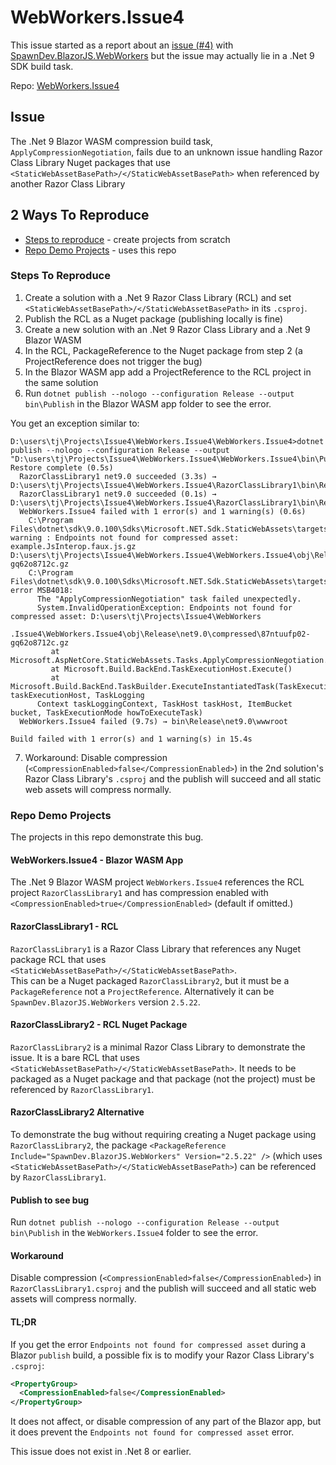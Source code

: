 # WebWorkers.Issue4

This issue started as a report about an [issue (#4)](https://github.com/LostBeard/SpawnDev.BlazorJS.WebWorkers/issues/4) with [SpawnDev.BlazorJS.WebWorkers](https://github.com/LostBeard/SpawnDev.BlazorJS.WebWorkers) but the issue may actually lie in a .Net 9 SDK build task.

Repo: [WebWorkers.Issue4](https://github.com/LostBeard/WebWorkers.Issue4)

## Issue 
The .Net 9 Blazor WASM compression build task, `ApplyCompressionNegotiation`, fails due to an unknown issue handling Razor Class Library Nuget packages that use `<StaticWebAssetBasePath>/</StaticWebAssetBasePath>` when referenced by another Razor Class Library

## 2 Ways To Reproduce
- [Steps to reproduce](#steps-to-reproduce) - create projects from scratch
- [Repo Demo Projects](#repo-demo-projects) - uses this repo

### Steps To Reproduce
1. Create a solution with a .Net 9 Razor Class Library (RCL) and set `<StaticWebAssetBasePath>/</StaticWebAssetBasePath>` in its `.csproj`.
2. Publish the RCL as a Nuget package (publishing locally is fine)
3. Create a new solution with an .Net 9 Razor Class Library and a .Net 9 Blazor WASM
4. In the RCL, PackageReference to the Nuget package from step 2 (a ProjectReference does not trigger the bug)
5. In the Blazor WASM app add a ProjectReference to the RCL project in the same solution
6. Run `dotnet publish --nologo --configuration Release --output bin\Publish` in the Blazor WASM app folder to see the error. 

You get an exception similar to:  
```
D:\users\tj\Projects\Issue4\WebWorkers.Issue4\WebWorkers.Issue4>dotnet publish --nologo --configuration Release --output "D:\users\tj\Projects\Issue4\WebWorkers.Issue4\WebWorkers.Issue4\bin\Publish\"
Restore complete (0.5s)
  RazorClassLibrary1 net9.0 succeeded (3.3s) → D:\users\tj\Projects\Issue4\WebWorkers.Issue4\RazorClassLibrary1\bin\Release\net9.0\RazorClassLibrary1.dll
  RazorClassLibrary1 net9.0 succeeded (0.1s) → D:\users\tj\Projects\Issue4\WebWorkers.Issue4\RazorClassLibrary1\bin\Release\net9.0\RazorClassLibrary1.dll
  WebWorkers.Issue4 failed with 1 error(s) and 1 warning(s) (0.6s)
    C:\Program Files\dotnet\sdk\9.0.100\Sdks\Microsoft.NET.Sdk.StaticWebAssets\targets\Microsoft.NET.Sdk.StaticWebAssets.Compression.targets(323,5): warning : Endpoints not found for compressed asset: example.JsInterop.faux.js.gz D:\users\tj\Projects\Issue4\WebWorkers.Issue4\WebWorkers.Issue4\obj\Release\net9.0\compressed\87ntuufp02-gq62o8712c.gz
    C:\Program Files\dotnet\sdk\9.0.100\Sdks\Microsoft.NET.Sdk.StaticWebAssets\targets\Microsoft.NET.Sdk.StaticWebAssets.Compression.targets(323,5): error MSB4018:
      The "ApplyCompressionNegotiation" task failed unexpectedly.
      System.InvalidOperationException: Endpoints not found for compressed asset: D:\users\tj\Projects\Issue4\WebWorkers
      .Issue4\WebWorkers.Issue4\obj\Release\net9.0\compressed\87ntuufp02-gq62o8712c.gz
         at Microsoft.AspNetCore.StaticWebAssets.Tasks.ApplyCompressionNegotiation.Execute()
         at Microsoft.Build.BackEnd.TaskExecutionHost.Execute()
         at Microsoft.Build.BackEnd.TaskBuilder.ExecuteInstantiatedTask(TaskExecutionHost taskExecutionHost, TaskLogging
      Context taskLoggingContext, TaskHost taskHost, ItemBucket bucket, TaskExecutionMode howToExecuteTask)
  WebWorkers.Issue4 failed (9.7s) → bin\Release\net9.0\wwwroot

Build failed with 1 error(s) and 1 warning(s) in 15.4s
```

7. Workaround: Disable compression (`<CompressionEnabled>false</CompressionEnabled>`) in the 2nd solution's Razor Class Library's `.csproj` and the publish will succeed and all static web assets will compress normally.

### Repo Demo Projects
The projects in this repo demonstrate this bug. 

#### WebWorkers.Issue4 - Blazor WASM App
The .Net 9 Blazor WASM project `WebWorkers.Issue4` references the RCL project `RazorClassLibrary1` and has compression enabled with `<CompressionEnabled>true</CompressionEnabled>` (default if omitted.)

#### RazorClassLibrary1 - RCL
`RazorClassLibrary1` is a Razor Class Library that references any Nuget package RCL that uses `<StaticWebAssetBasePath>/</StaticWebAssetBasePath>`.  
This can be a Nuget packaged `RazorClassLibrary2`, but it must be a `PackageReference` not a `ProjectReference`. Alternatively it can be `SpawnDev.BlazorJS.WebWorkers` version `2.5.22`.

#### RazorClassLibrary2 - RCL Nuget Package
`RazorClassLibrary2` is a minimal Razor Class Library to demonstrate the issue. It is a bare RCL that uses `<StaticWebAssetBasePath>/</StaticWebAssetBasePath>`. It needs to be packaged as a Nuget package and that package (not the project) must be referenced by `RazorClassLibrary1`. 

#### RazorClassLibrary2 Alternative
To demonstrate the bug without requiring creating a Nuget package using `RazorClassLibrary2`, the package `<PackageReference Include="SpawnDev.BlazorJS.WebWorkers" Version="2.5.22" />` (which uses `<StaticWebAssetBasePath>/</StaticWebAssetBasePath>`) can be referenced by `RazorClassLibrary1`.

#### Publish to see bug
Run `dotnet publish --nologo --configuration Release --output bin\Publish` in the `WebWorkers.Issue4` folder to see the error. 

#### Workaround
Disable compression (`<CompressionEnabled>false</CompressionEnabled>`) in `RazorClassLibrary1.csproj` and the publish will succeed and all static web assets will compress normally.

#### TL;DR
If you get the error `Endpoints not found for compressed asset` during a Blazor `publish` build, a possible fix is to modify your Razor Class Library's `.csproj`:  
```xml
<PropertyGroup>
  <CompressionEnabled>false</CompressionEnabled>
</PropertyGroup>
```
It does not affect, or disable compression of any part of the Blazor app, but it does prevent the `Endpoints not found for compressed asset` error.

This issue does not exist in .Net 8 or earlier.
